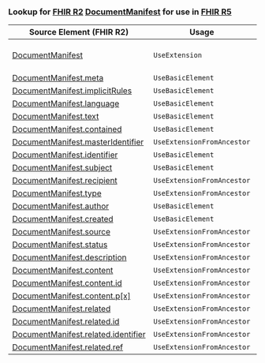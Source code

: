 ### Lookup for [FHIR R2](https://hl7.org/fhir/DSTU2/) [DocumentManifest](https://hl7.org/fhir/DSTU2/DocumentManifest.html) for use in [FHIR R5](https://hl7.org/fhir/R5/)

| Source Element (FHIR R2) | Usage | Target |
| -------------- | ----- | ------ |
| [DocumentManifest](https://hl7.org/fhir/DSTU2/DocumentManifest.html#resource) | `UseExtension` | [http://hl7.org/fhir/1.0/StructureDefinition/extension-DocumentManifest](StructureDefinition-ext-R2-DocumentManifest.html) |
| [DocumentManifest.meta](https://hl7.org/fhir/DSTU2/DocumentManifest.html#resource) | `UseBasicElement` | [Resource.meta](https://hl7.org/fhir/R5/Resource.html#resource) |
| [DocumentManifest.implicitRules](https://hl7.org/fhir/DSTU2/DocumentManifest.html#resource) | `UseBasicElement` | [Resource.implicitRules](https://hl7.org/fhir/R5/Resource.html#resource) |
| [DocumentManifest.language](https://hl7.org/fhir/DSTU2/DocumentManifest.html#resource) | `UseBasicElement` | [Resource.language](https://hl7.org/fhir/R5/Resource.html#resource) |
| [DocumentManifest.text](https://hl7.org/fhir/DSTU2/DocumentManifest.html#resource) | `UseBasicElement` | [DomainResource.text](https://hl7.org/fhir/R5/DomainResource.html#resource) |
| [DocumentManifest.contained](https://hl7.org/fhir/DSTU2/DocumentManifest.html#resource) | `UseBasicElement` | [DomainResource.contained](https://hl7.org/fhir/R5/DomainResource.html#resource) |
| [DocumentManifest.masterIdentifier](https://hl7.org/fhir/DSTU2/DocumentManifest.html#resource) | `UseExtensionFromAncestor` | - |
| [DocumentManifest.identifier](https://hl7.org/fhir/DSTU2/DocumentManifest.html#resource) | `UseBasicElement` | [Basic.identifier](https://hl7.org/fhir/R5/Basic.html#resource) |
| [DocumentManifest.subject](https://hl7.org/fhir/DSTU2/DocumentManifest.html#resource) | `UseBasicElement` | [Basic.subject](https://hl7.org/fhir/R5/Basic.html#resource) |
| [DocumentManifest.recipient](https://hl7.org/fhir/DSTU2/DocumentManifest.html#resource) | `UseExtensionFromAncestor` | - |
| [DocumentManifest.type](https://hl7.org/fhir/DSTU2/DocumentManifest.html#resource) | `UseExtensionFromAncestor` | - |
| [DocumentManifest.author](https://hl7.org/fhir/DSTU2/DocumentManifest.html#resource) | `UseBasicElement` | [Basic.author](https://hl7.org/fhir/R5/Basic.html#resource) |
| [DocumentManifest.created](https://hl7.org/fhir/DSTU2/DocumentManifest.html#resource) | `UseBasicElement` | [Basic.created](https://hl7.org/fhir/R5/Basic.html#resource) |
| [DocumentManifest.source](https://hl7.org/fhir/DSTU2/DocumentManifest.html#resource) | `UseExtensionFromAncestor` | - |
| [DocumentManifest.status](https://hl7.org/fhir/DSTU2/DocumentManifest.html#resource) | `UseExtensionFromAncestor` | - |
| [DocumentManifest.description](https://hl7.org/fhir/DSTU2/DocumentManifest.html#resource) | `UseExtensionFromAncestor` | - |
| [DocumentManifest.content](https://hl7.org/fhir/DSTU2/DocumentManifest.html#resource) | `UseExtensionFromAncestor` | - |
| [DocumentManifest.content.id](https://hl7.org/fhir/DSTU2/DocumentManifest.html#resource) | `UseExtensionFromAncestor` | - |
| [DocumentManifest.content.p[x]](https://hl7.org/fhir/DSTU2/DocumentManifest.html#resource) | `UseExtensionFromAncestor` | - |
| [DocumentManifest.related](https://hl7.org/fhir/DSTU2/DocumentManifest.html#resource) | `UseExtensionFromAncestor` | - |
| [DocumentManifest.related.id](https://hl7.org/fhir/DSTU2/DocumentManifest.html#resource) | `UseExtensionFromAncestor` | - |
| [DocumentManifest.related.identifier](https://hl7.org/fhir/DSTU2/DocumentManifest.html#resource) | `UseExtensionFromAncestor` | - |
| [DocumentManifest.related.ref](https://hl7.org/fhir/DSTU2/DocumentManifest.html#resource) | `UseExtensionFromAncestor` | - |
